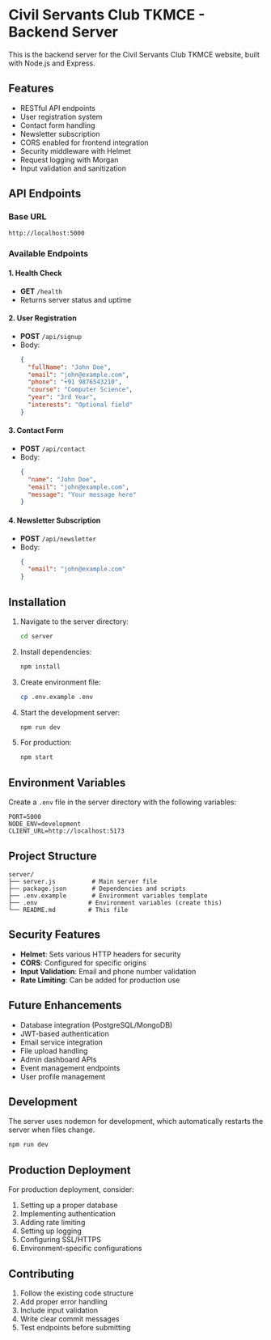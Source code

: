 # Civil Servants Club TKMCE - Backend Server

This is the backend server for the Civil Servants Club TKMCE website, built with Node.js and Express.

## Features

- RESTful API endpoints
- User registration system
- Contact form handling
- Newsletter subscription
- CORS enabled for frontend integration
- Security middleware with Helmet
- Request logging with Morgan
- Input validation and sanitization

## API Endpoints

### Base URL
```
http://localhost:5000
```

### Available Endpoints

#### 1. Health Check
- **GET** `/health`
- Returns server status and uptime

#### 2. User Registration
- **POST** `/api/signup`
- Body:
  ```json
  {
    "fullName": "John Doe",
    "email": "john@example.com",
    "phone": "+91 9876543210",
    "course": "Computer Science",
    "year": "3rd Year",
    "interests": "Optional field"
  }
  ```

#### 3. Contact Form
- **POST** `/api/contact`
- Body:
  ```json
  {
    "name": "John Doe",
    "email": "john@example.com",
    "message": "Your message here"
  }
  ```

#### 4. Newsletter Subscription
- **POST** `/api/newsletter`
- Body:
  ```json
  {
    "email": "john@example.com"
  }
  ```

## Installation

1. Navigate to the server directory:
   ```bash
   cd server
   ```

2. Install dependencies:
   ```bash
   npm install
   ```

3. Create environment file:
   ```bash
   cp .env.example .env
   ```

4. Start the development server:
   ```bash
   npm run dev
   ```

5. For production:
   ```bash
   npm start
   ```

## Environment Variables

Create a `.env` file in the server directory with the following variables:

```env
PORT=5000
NODE_ENV=development
CLIENT_URL=http://localhost:5173
```

## Project Structure

```
server/
├── server.js          # Main server file
├── package.json       # Dependencies and scripts
├── .env.example       # Environment variables template
├── .env              # Environment variables (create this)
└── README.md         # This file
```

## Security Features

- **Helmet**: Sets various HTTP headers for security
- **CORS**: Configured for specific origins
- **Input Validation**: Email and phone number validation
- **Rate Limiting**: Can be added for production use

## Future Enhancements

- Database integration (PostgreSQL/MongoDB)
- JWT-based authentication
- Email service integration
- File upload handling
- Admin dashboard APIs
- Event management endpoints
- User profile management

## Development

The server uses nodemon for development, which automatically restarts the server when files change.

```bash
npm run dev
```

## Production Deployment

For production deployment, consider:

1. Setting up a proper database
2. Implementing authentication
3. Adding rate limiting
4. Setting up logging
5. Configuring SSL/HTTPS
6. Environment-specific configurations

## Contributing

1. Follow the existing code structure
2. Add proper error handling
3. Include input validation
4. Write clear commit messages
5. Test endpoints before submitting